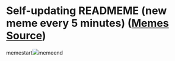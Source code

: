 # Self-updating READMEME (new meme every 5 minutes) ([Memes Source](https://bramses.notion.site/a49c1e962b7646879176ac3b327b6533?v=4d1eda54b170483cb03a40f257231764))

memestart![](https://www.notion.so/image/https%3A%2F%2Fs3-us-west-2.amazonaws.com%2Fsecure.notion-static.com%2Ff38ccfab-2c5c-47aa-a3f3-2519c414f92b%2FEF95D5C9-F8FC-4ED8-8C82-61F005FBA55A.png?table=block&id=e93e271c-2930-41cd-beed-8bca72dbd896&cache=v2)memeend
